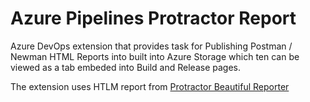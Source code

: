 # Azure Pipelines Protractor Report

 Azure DevOps extension that provides task for Publishing Postman / Newman HTML Reports into built into Azure Storage which ten can be viewed as a tab embeded into Build and Release pages.

The extension uses HTLM report from  [Protractor Beautiful Reporter](https://www.npmjs.com/package/protractor-beautiful-reporter)

